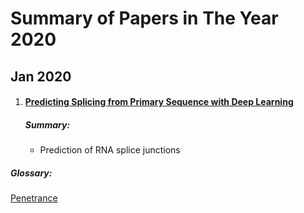 # Summary of Papers in The Year 2020
## Jan 2020

1. #### [Predicting Splicing from Primary Sequence with Deep Learning](https://www.cell.com/cell/fulltext/S0092-8674(18)31629-5?_returnURL=https%3A%2F%2Flinkinghub.elsevier.com%2Fretrieve%2Fpii%2FS0092867418316295%3Fshowall%3Dtrue)
      ##### Summary:
      - Prediction of RNA splice junctions
      
      
      
      
  ##### Glossary:
  [Penetrance](https://en.wikipedia.org/wiki/Penetrance)
